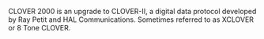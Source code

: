 CLOVER 2000 is an upgrade to CLOVER-II, a digital data protocol developed by Ray Petit and HAL Communications. Sometimes referred to as XCLOVER or 8 Tone CLOVER.